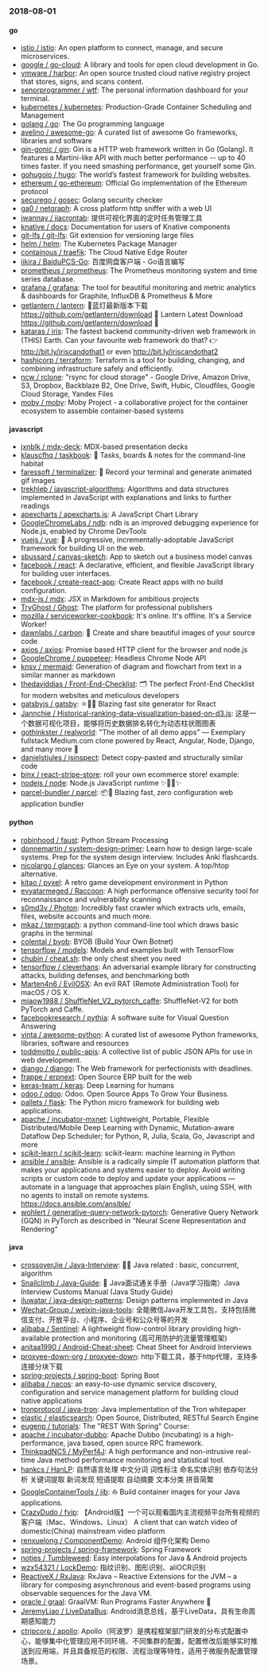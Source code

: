 ### 2018-08-01

#### go
* [istio / istio](https://github.com/istio/istio): An open platform to connect, manage, and secure microservices.
* [google / go-cloud](https://github.com/google/go-cloud): A library and tools for open cloud development in Go.
* [vmware / harbor](https://github.com/vmware/harbor): An open source trusted cloud native registry project that stores, signs, and scans content.
* [senorprogrammer / wtf](https://github.com/senorprogrammer/wtf): The personal information dashboard for your terminal.
* [kubernetes / kubernetes](https://github.com/kubernetes/kubernetes): Production-Grade Container Scheduling and Management
* [golang / go](https://github.com/golang/go): The Go programming language
* [avelino / awesome-go](https://github.com/avelino/awesome-go): A curated list of awesome Go frameworks, libraries and software
* [gin-gonic / gin](https://github.com/gin-gonic/gin): Gin is a HTTP web framework written in Go (Golang). It features a Martini-like API with much better performance -- up to 40 times faster. If you need smashing performance, get yourself some Gin.
* [gohugoio / hugo](https://github.com/gohugoio/hugo): The world’s fastest framework for building websites.
* [ethereum / go-ethereum](https://github.com/ethereum/go-ethereum): Official Go implementation of the Ethereum protocol
* [securego / gosec](https://github.com/securego/gosec): Golang security checker
* [ga0 / netgraph](https://github.com/ga0/netgraph): A cross platform http sniffer with a web UI
* [iwannay / jiacrontab](https://github.com/iwannay/jiacrontab): 提供可视化界面的定时任务管理工具
* [knative / docs](https://github.com/knative/docs): Documentation for users of Knative components
* [git-lfs / git-lfs](https://github.com/git-lfs/git-lfs): Git extension for versioning large files
* [helm / helm](https://github.com/helm/helm): The Kubernetes Package Manager
* [containous / traefik](https://github.com/containous/traefik): The Cloud Native Edge Router
* [iikira / BaiduPCS-Go](https://github.com/iikira/BaiduPCS-Go): 百度网盘客户端 - Go语言编写
* [prometheus / prometheus](https://github.com/prometheus/prometheus): The Prometheus monitoring system and time series database.
* [grafana / grafana](https://github.com/grafana/grafana): The tool for beautiful monitoring and metric analytics & dashboards for Graphite, InfluxDB & Prometheus & More
* [getlantern / lantern](https://github.com/getlantern/lantern): 🔴蓝灯最新版本下载 https://github.com/getlantern/download 🔴 Lantern Latest Download https://github.com/getlantern/download 🔴
* [kataras / iris](https://github.com/kataras/iris): The fastest backend community-driven web framework in (THIS) Earth. Can your favourite web framework do that? 👉 http://bit.ly/iriscandothat1 or even http://bit.ly/iriscandothat2
* [hashicorp / terraform](https://github.com/hashicorp/terraform): Terraform is a tool for building, changing, and combining infrastructure safely and efficiently.
* [ncw / rclone](https://github.com/ncw/rclone): "rsync for cloud storage" - Google Drive, Amazon Drive, S3, Dropbox, Backblaze B2, One Drive, Swift, Hubic, Cloudfiles, Google Cloud Storage, Yandex Files
* [moby / moby](https://github.com/moby/moby): Moby Project - a collaborative project for the container ecosystem to assemble container-based systems

#### javascript
* [jxnblk / mdx-deck](https://github.com/jxnblk/mdx-deck): MDX-based presentation decks
* [klauscfhq / taskbook](https://github.com/klauscfhq/taskbook): 📓 Tasks, boards & notes for the command-line habitat
* [faressoft / terminalizer](https://github.com/faressoft/terminalizer): 🦄 Record your terminal and generate animated gif images
* [trekhleb / javascript-algorithms](https://github.com/trekhleb/javascript-algorithms): Algorithms and data structures implemented in JavaScript with explanations and links to further readings
* [apexcharts / apexcharts.js](https://github.com/apexcharts/apexcharts.js): A JavaScript Chart Library
* [GoogleChromeLabs / ndb](https://github.com/GoogleChromeLabs/ndb): ndb is an improved debugging experience for Node.js, enabled by Chrome DevTools
* [vuejs / vue](https://github.com/vuejs/vue): 🖖 A progressive, incrementally-adoptable JavaScript framework for building UI on the web.
* [sbussard / canvas-sketch](https://github.com/sbussard/canvas-sketch): App to sketch out a business model canvas
* [facebook / react](https://github.com/facebook/react): A declarative, efficient, and flexible JavaScript library for building user interfaces.
* [facebook / create-react-app](https://github.com/facebook/create-react-app): Create React apps with no build configuration.
* [mdx-js / mdx](https://github.com/mdx-js/mdx): JSX in Markdown for ambitious projects
* [TryGhost / Ghost](https://github.com/TryGhost/Ghost): The platform for professional publishers
* [mozilla / serviceworker-cookbook](https://github.com/mozilla/serviceworker-cookbook): It's online. It's offline. It's a Service Worker!
* [dawnlabs / carbon](https://github.com/dawnlabs/carbon): 🎨 Create and share beautiful images of your source code
* [axios / axios](https://github.com/axios/axios): Promise based HTTP client for the browser and node.js
* [GoogleChrome / puppeteer](https://github.com/GoogleChrome/puppeteer): Headless Chrome Node API
* [knsv / mermaid](https://github.com/knsv/mermaid): Generation of diagram and flowchart from text in a similar manner as markdown
* [thedaviddias / Front-End-Checklist](https://github.com/thedaviddias/Front-End-Checklist): 🗂 The perfect Front-End Checklist for modern websites and meticulous developers
* [gatsbyjs / gatsby](https://github.com/gatsbyjs/gatsby): ⚛️📄🚀 Blazing fast site generator for React
* [Jannchie / Historical-ranking-data-visualization-based-on-d3.js](https://github.com/Jannchie/Historical-ranking-data-visualization-based-on-d3.js): 这是一个数据可视化项目，能够将历史数据排名转化为动态柱状图图表
* [gothinkster / realworld](https://github.com/gothinkster/realworld): "The mother of all demo apps" — Exemplary fullstack Medium.com clone powered by React, Angular, Node, Django, and many more 🏅
* [danielstjules / jsinspect](https://github.com/danielstjules/jsinspect): Detect copy-pasted and structurally similar code
* [binx / react-stripe-store](https://github.com/binx/react-stripe-store): roll your own ecommerce store! example:
* [nodejs / node](https://github.com/nodejs/node): Node.js JavaScript runtime ✨🐢🚀✨
* [parcel-bundler / parcel](https://github.com/parcel-bundler/parcel): 📦🚀 Blazing fast, zero configuration web application bundler

#### python
* [robinhood / faust](https://github.com/robinhood/faust): Python Stream Processing
* [donnemartin / system-design-primer](https://github.com/donnemartin/system-design-primer): Learn how to design large-scale systems. Prep for the system design interview. Includes Anki flashcards.
* [nicolargo / glances](https://github.com/nicolargo/glances): Glances an Eye on your system. A top/htop alternative.
* [kitao / pyxel](https://github.com/kitao/pyxel): A retro game development environment in Python
* [evyatarmeged / Raccoon](https://github.com/evyatarmeged/Raccoon): A high performance offensive security tool for reconnaissance and vulnerability scanning
* [s0md3v / Photon](https://github.com/s0md3v/Photon): Incredibly fast crawler which extracts urls, emails, files, website accounts and much more.
* [mkaz / termgraph](https://github.com/mkaz/termgraph): a python command-line tool which draws basic graphs in the terminal
* [colental / byob](https://github.com/colental/byob): BYOB (Build Your Own Botnet)
* [tensorflow / models](https://github.com/tensorflow/models): Models and examples built with TensorFlow
* [chubin / cheat.sh](https://github.com/chubin/cheat.sh): the only cheat sheet you need
* [tensorflow / cleverhans](https://github.com/tensorflow/cleverhans): An adversarial example library for constructing attacks, building defenses, and benchmarking both
* [Marten4n6 / EvilOSX](https://github.com/Marten4n6/EvilOSX): An evil RAT (Remote Administration Tool) for macOS / OS X.
* [miaow1988 / ShuffleNet_V2_pytorch_caffe](https://github.com/miaow1988/ShuffleNet_V2_pytorch_caffe): ShuffleNet-V2 for both PyTorch and Caffe.
* [facebookresearch / pythia](https://github.com/facebookresearch/pythia): A software suite for Visual Question Answering
* [vinta / awesome-python](https://github.com/vinta/awesome-python): A curated list of awesome Python frameworks, libraries, software and resources
* [toddmotto / public-apis](https://github.com/toddmotto/public-apis): A collective list of public JSON APIs for use in web development.
* [django / django](https://github.com/django/django): The Web framework for perfectionists with deadlines.
* [frappe / erpnext](https://github.com/frappe/erpnext): Open Source ERP built for the web
* [keras-team / keras](https://github.com/keras-team/keras): Deep Learning for humans
* [odoo / odoo](https://github.com/odoo/odoo): Odoo. Open Source Apps To Grow Your Business.
* [pallets / flask](https://github.com/pallets/flask): The Python micro framework for building web applications.
* [apache / incubator-mxnet](https://github.com/apache/incubator-mxnet): Lightweight, Portable, Flexible Distributed/Mobile Deep Learning with Dynamic, Mutation-aware Dataflow Dep Scheduler; for Python, R, Julia, Scala, Go, Javascript and more
* [scikit-learn / scikit-learn](https://github.com/scikit-learn/scikit-learn): scikit-learn: machine learning in Python
* [ansible / ansible](https://github.com/ansible/ansible): Ansible is a radically simple IT automation platform that makes your applications and systems easier to deploy. Avoid writing scripts or custom code to deploy and update your applications — automate in a language that approaches plain English, using SSH, with no agents to install on remote systems. https://docs.ansible.com/ansible/
* [wohlert / generative-query-network-pytorch](https://github.com/wohlert/generative-query-network-pytorch): Generative Query Network (GQN) in PyTorch as described in "Neural Scene Representation and Rendering"

#### java
* [crossoverJie / Java-Interview](https://github.com/crossoverJie/Java-Interview): 👨‍🎓 Java related : basic, concurrent, algorithm
* [Snailclimb / Java-Guide](https://github.com/Snailclimb/Java-Guide): 📖 Java面试通关手册（Java学习指南）Java Interview Customs Manual (Java Study Guide)
* [iluwatar / java-design-patterns](https://github.com/iluwatar/java-design-patterns): Design patterns implemented in Java
* [Wechat-Group / weixin-java-tools](https://github.com/Wechat-Group/weixin-java-tools): 全能微信Java开发工具包，支持包括微信支付、开放平台、小程序、企业号和公众号等的开发
* [alibaba / Sentinel](https://github.com/alibaba/Sentinel): A lightweight flow-control library providing high-available protection and monitoring (高可用防护的流量管理框架)
* [anitaa1990 / Android-Cheat-sheet](https://github.com/anitaa1990/Android-Cheat-sheet): Cheat Sheet for Android Interviews
* [proxyee-down-org / proxyee-down](https://github.com/proxyee-down-org/proxyee-down): http下载工具，基于http代理，支持多连接分块下载
* [spring-projects / spring-boot](https://github.com/spring-projects/spring-boot): Spring Boot
* [alibaba / nacos](https://github.com/alibaba/nacos): an easy-to-use dynamic service discovery, configuration and service management platform for building cloud native applications
* [tronprotocol / java-tron](https://github.com/tronprotocol/java-tron): Java implementation of the Tron whitepaper
* [elastic / elasticsearch](https://github.com/elastic/elasticsearch): Open Source, Distributed, RESTful Search Engine
* [eugenp / tutorials](https://github.com/eugenp/tutorials): The "REST With Spring" Course:
* [apache / incubator-dubbo](https://github.com/apache/incubator-dubbo): Apache Dubbo (incubating) is a high-performance, java based, open source RPC framework.
* [ThinkpadNC5 / MyPerf4J](https://github.com/ThinkpadNC5/MyPerf4J): A high performance and non-intrusive real-time Java method performance monitoring and statistical tool.
* [hankcs / HanLP](https://github.com/hankcs/HanLP): 自然语言处理 中文分词 词性标注 命名实体识别 依存句法分析 关键词提取 新词发现 短语提取 自动摘要 文本分类 拼音简繁
* [GoogleContainerTools / jib](https://github.com/GoogleContainerTools/jib): ⛵️ Build container images for your Java applications.
* [CrazyDudo / fvip](https://github.com/CrazyDudo/fvip): 【Android版】一个可以观看国内主流视频平台所有视频的客户端（Mac、Windows、Linux） A client that can watch video of domestic(China) mainstream video platform
* [renxuelong / ComponentDemo](https://github.com/renxuelong/ComponentDemo): Android 组件化架构 Demo
* [spring-projects / spring-framework](https://github.com/spring-projects/spring-framework): Spring Framework
* [noties / Tumbleweed](https://github.com/noties/Tumbleweed): Easy interpolations for Java & Android projects
* [wzx54321 / LockDemo](https://github.com/wzx54321/LockDemo): 指纹识别、图形识别、aliOCR识别
* [ReactiveX / RxJava](https://github.com/ReactiveX/RxJava): RxJava – Reactive Extensions for the JVM – a library for composing asynchronous and event-based programs using observable sequences for the Java VM.
* [oracle / graal](https://github.com/oracle/graal): GraalVM: Run Programs Faster Anywhere 🚀
* [JeremyLiao / LiveDataBus](https://github.com/JeremyLiao/LiveDataBus): Android消息总线，基于LiveData，具有生命周期感知能力
* [ctripcorp / apollo](https://github.com/ctripcorp/apollo): Apollo（阿波罗）是携程框架部门研发的分布式配置中心，能够集中化管理应用不同环境、不同集群的配置，配置修改后能够实时推送到应用端，并且具备规范的权限、流程治理等特性，适用于微服务配置管理场景。

